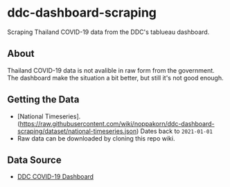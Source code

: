 # ddc-dashboard-scraping
Scraping Thailand COVID-19 data from the DDC's tablueau dashboard.
## About
Thailand COVID-19 data is not avalible in raw form from the government. The dashboard make the situation a bit better, but still it's not good enough.
## Getting the Data
- [National Timeseries].(https://raw.githubusercontent.com/wiki/noppakorn/ddc-dashboard-scraping/dataset/national-timeseries.json) Dates back to `2021-01-01`
- Raw data can be downloaded by cloning this repo wiki.
## Data Source
- [DDC COVID-19 Dashboard](https://ddc.moph.go.th/covid19-dashboard/)
